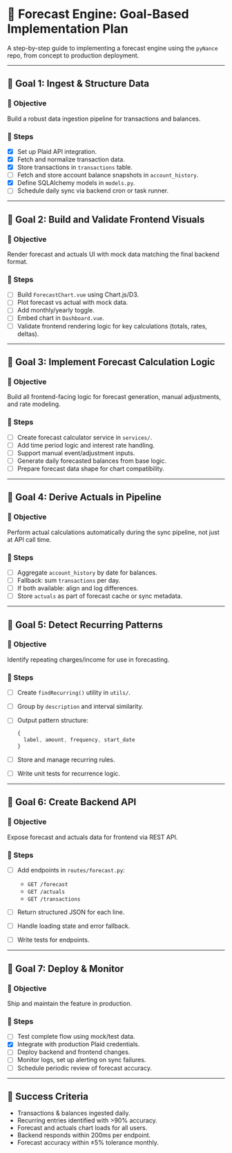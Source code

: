 # 󰔟 Forecast Engine: Goal-Based Implementation Plan

A step-by-step guide to implementing a forecast engine using the `pyNance` repo, from concept to production deployment.

---

## 󰲢 Goal 1: Ingest & Structure Data

### 󰄬 Objective

Build a robust data ingestion pipeline for transactions and balances.

### 󰐥 Steps

- [x] Set up Plaid API integration.
- [x] Fetch and normalize transaction data.
- [x] Store transactions in `transactions` table.
- [ ] Fetch and store account balance snapshots in `account_history`.
- [x] Define SQLAlchemy models in `models.py`.
- [ ] Schedule daily sync via backend cron or task runner.

---

## 󰲢 Goal 2: Build and Validate Frontend Visuals

### 󰄬 Objective

Render forecast and actuals UI with mock data matching the final backend format.

### 󰐥 Steps

- [ ] Build `ForecastChart.vue` using Chart.js/D3.
- [ ] Plot forecast vs actual with mock data.
- [ ] Add monthly/yearly toggle.
- [ ] Embed chart in `Dashboard.vue`.
- [ ] Validate frontend rendering logic for key calculations (totals, rates, deltas).

---

## 󰲢 Goal 3: Implement Forecast Calculation Logic

### 󰄬 Objective

Build all frontend-facing logic for forecast generation, manual adjustments, and rate modeling.

### 󰐥 Steps

- [ ] Create forecast calculator service in `services/`.
- [ ] Add time period logic and interest rate handling.
- [ ] Support manual event/adjustment inputs.
- [ ] Generate daily forecasted balances from base logic.
- [ ] Prepare forecast data shape for chart compatibility.

---

## 󰲢 Goal 4: Derive Actuals in Pipeline

### 󰄬 Objective

Perform actual calculations automatically during the sync pipeline, not just at API call time.

### 󰐥 Steps

- [ ] Aggregate `account_history` by date for balances.
- [ ] Fallback: sum `transactions` per day.
- [ ] If both available: align and log differences.
- [ ] Store `actuals` as part of forecast cache or sync metadata.

---

## 󰲢 Goal 5: Detect Recurring Patterns

### 󰄬 Objective

Identify repeating charges/income for use in forecasting.

### 󰐥 Steps

- [ ] Create `findRecurring()` utility in `utils/`.
- [ ] Group by `description` and interval similarity.
- [ ] Output pattern structure:

  ```ts
  {
    label, amount, frequency, start_date
  }
  ```

- [ ] Store and manage recurring rules.
- [ ] Write unit tests for recurrence logic.

---

## 󰲢 Goal 6: Create Backend API

### 󰄬 Objective

Expose forecast and actuals data for frontend via REST API.

### 󰐥 Steps

- [ ] Add endpoints in `routes/forecast.py`:

  - `GET /forecast`
  - `GET /actuals`
  - `GET /transactions`

- [ ] Return structured JSON for each line.
- [ ] Handle loading state and error fallback.
- [ ] Write tests for endpoints.

---

## 󰲢 Goal 7: Deploy & Monitor

### 󰄬 Objective

Ship and maintain the feature in production.

### 󰐥 Steps

- [ ] Test complete flow using mock/test data.
- [x] Integrate with production Plaid credentials.
- [ ] Deploy backend and frontend changes.
- [ ] Monitor logs, set up alerting on sync failures.
- [ ] Schedule periodic review of forecast accuracy.

---

## 󰄳 Success Criteria

- Transactions & balances ingested daily.
- Recurring entries identified with >90% accuracy.
- Forecast and actuals chart loads for all users.
- Backend responds within 200ms per endpoint.
- Forecast accuracy within ±5% tolerance monthly.
